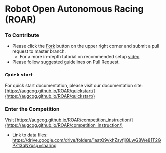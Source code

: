 # Robot Open Autonomous Racing (ROAR)

### To Contribute
- Please click the [Fork](https://docs.github.com/en/free-pro-team@latest/github/getting-started-with-github/fork-a-repo) button on the upper right corner and submit a pull request to master branch.
    - For a more in-depth tutorial on recommended setup [video](https://youtu.be/VA13dAZ9iAw)
- Please follow suggested guidelines on Pull Request. 

### Quick start
For quick start documentation, please visit our documentation site: [https://augcog.github.io/ROAR/quickstart/](https://augcog.github.io/ROAR/quickstart/)


### Enter the Competition
Visit [https://augcog.github.io/ROAR/competition_instruction/](https://augcog.github.io/ROAR/competition_instruction/)


- Link to data files: https://drive.google.com/drive/folders/1aatQ9vkhZsvfjiQLwG8We81T2GPZ13qN?usp=sharing
